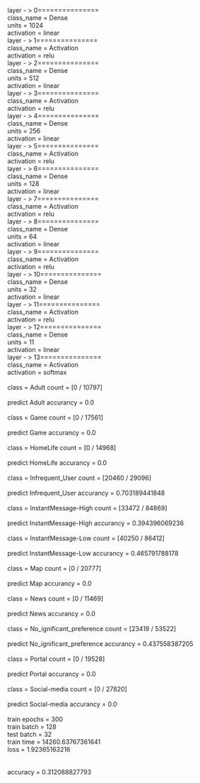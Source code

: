 layer - > 0===============<br>class_name = Dense<br>units = 1024<br>activation = linear<br>layer - > 1===============<br>class_name = Activation<br>activation = relu<br>layer - > 2===============<br>class_name = Dense<br>units = 512<br>activation = linear<br>layer - > 3===============<br>class_name = Activation<br>activation = relu<br>layer - > 4===============<br>class_name = Dense<br>units = 256<br>activation = linear<br>layer - > 5===============<br>class_name = Activation<br>activation = relu<br>layer - > 6===============<br>class_name = Dense<br>units = 128<br>activation = linear<br>layer - > 7===============<br>class_name = Activation<br>activation = relu<br>layer - > 8===============<br>class_name = Dense<br>units = 64<br>activation = linear<br>layer - > 9===============<br>class_name = Activation<br>activation = relu<br>layer - > 10===============<br>class_name = Dense<br>units = 32<br>activation = linear<br>layer - > 11===============<br>class_name = Activation<br>activation = relu<br>layer - > 12===============<br>class_name = Dense<br>units = 11<br>activation = linear<br>layer - > 13===============<br>class_name = Activation<br>activation = softmax<br><br>class = Adult count = [0 / 10797]<br><br>predict Adult accurancy = 0.0<br><br>class = Game count = [0 / 17561]<br><br>predict Game accurancy = 0.0<br><br>class = HomeLife count = [0 / 14968]<br><br>predict HomeLife accurancy = 0.0<br><br>class = Infrequent_User count = [20460 / 29096]<br><br>predict Infrequent_User accurancy = 0.703189441848<br><br>class = InstantMessage-High count = [33472 / 84869]<br><br>predict InstantMessage-High accurancy = 0.394396069236<br><br>class = InstantMessage-Low count = [40250 / 86412]<br><br>predict InstantMessage-Low accurancy = 0.465791788178<br><br>class = Map count = [0 / 20777]<br><br>predict Map accurancy = 0.0<br><br>class = News count = [0 / 11469]<br><br>predict News accurancy = 0.0<br><br>class = No_ignificant_preference count = [23419 / 53522]<br><br>predict No_ignificant_preference accurancy = 0.437558387205<br><br>class = Portal count = [0 / 19528]<br><br>predict Portal accurancy = 0.0<br><br>class = Social-media count = [0 / 27820]<br><br>predict Social-media accurancy = 0.0<br><br>train epochs = 300<br>train batch = 128<br>test batch = 32<br>train time = 14260.63767361641<br>loss = 1.92365163216<br><br><br>accuracy = 0.312088827793